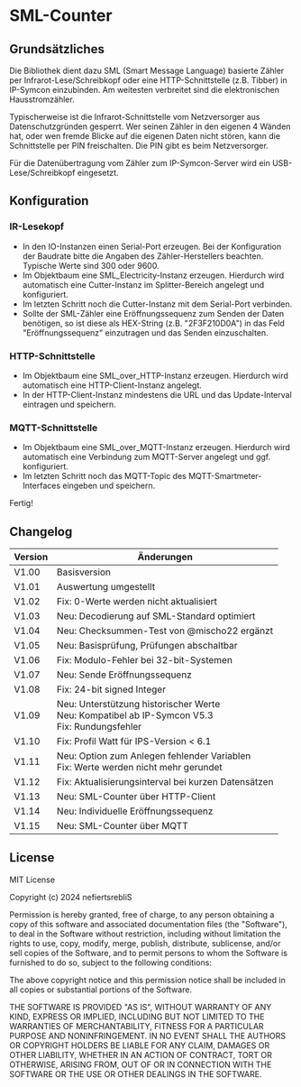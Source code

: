 # SML-Counter

## Grundsätzliches
Die Bibliothek dient dazu SML (Smart Message Language) basierte Zähler per Infrarot-Lese/Schreibkopf oder eine HTTP-Schnittstelle (z.B. Tibber) in IP-Symcon einzubinden. Am weitesten verbreitet sind die elektronischen Hausstromzähler. 

Typischerweise ist die Infrarot-Schnittstelle vom Netzversorger aus Datenschutzgründen gesperrt. Wer seinen Zähler in den eigenen 4 Wänden hat, oder wen fremde Blicke auf die eigenen Daten nicht stören, kann die Schnittstelle per PIN freischalten. Die PIN gibt es beim Netzversorger.

Für die Datenübertragung vom Zähler zum IP-Symcon-Server wird ein USB-Lese/Schreibkopf eingesetzt.

## Konfiguration 
### IR-Lesekopf

* In den IO-Instanzen einen Serial-Port erzeugen. Bei der Konfiguration der Baudrate bitte die Angaben des Zähler-Herstellers beachten. Typische Werte sind 300 oder 9600. 
* Im Objektbaum eine SML_Electricity-Instanz erzeugen. Hierdurch wird automatisch eine Cutter-Instanz im Splitter-Bereich angelegt und konfiguriert.
* Im letzten Schritt noch die Cutter-Instanz mit dem Serial-Port verbinden.
* Sollte der SML-Zähler eine Eröffnungssequenz zum Senden der Daten benötigen, so ist diese als HEX-String (z.B. "2F3F210D0A") in das Feld "Eröffnungssequenz" einzutragen und das Senden einzuschalten.

### HTTP-Schnittstelle

* Im Objektbaum eine SML_over_HTTP-Instanz erzeugen. Hierdurch wird automatisch eine HTTP-Client-Instanz angelegt.
* In der HTTP-Client-Instanz mindestens die URL und das Update-Interval eintragen und speichern.

### MQTT-Schnittstelle

* Im Objektbaum eine SML_over_MQTT-Instanz erzeugen. Hierdurch wird automatisch eine  Verbindung zum MQTT-Server angelegt und ggf. konfiguriert.
* Im letzten Schritt noch das MQTT-Topic des MQTT-Smartmeter-Interfaces eingeben und speichern.

Fertig!

## Changelog

| Version | Änderungen							            |
| --------|-------------------------------------------------|
| V1.00   | Basisversion					            	|
| V1.01   | Auswertung umgestellt   		            	|
| V1.02   | Fix: 0-Werte werden nicht aktualisiert         	|
| V1.03   | Neu: Decodierung auf SML-Standard optimiert    	|
| V1.04   | Neu: Checksummen-Test von @mischo22 ergänzt    	|
| V1.05   | Neu: Basisprüfung, Prüfungen abschaltbar    	|
| V1.06   | Fix: Modulo-Fehler bei 32-bit-Systemen      	|
| V1.07   | Neu: Sende Eröffnungssequenz                  	|
| V1.08   | Fix: 24-bit signed Integer                  	|
| V1.09   | Neu: Unterstützung historischer Werte<br>Neu: Kompatibel ab IP-Symcon V5.3<br>Fix: Rundungsfehler 	|
| V1.10   | Fix: Profil Watt für IPS-Version < 6.1       	|
| V1.11   | Neu: Option zum Anlegen fehlender Variablen<br>Fix: Werte werden nicht mehr gerundet    	|
| V1.12   | Fix: Aktualisierungsinterval bei kurzen Datensätzen    	|
| V1.13   | Neu: SML-Counter über HTTP-Client           	|
| V1.14   | Neu: Individuelle Eröffnungssequenz           	|
| V1.15   | Neu: SML-Counter über MQTT                     	|

## License

MIT License

Copyright (c) 2024 nefiertsrebliS

Permission is hereby granted, free of charge, to any person obtaining a copy
of this software and associated documentation files (the "Software"), to deal
in the Software without restriction, including without limitation the rights
to use, copy, modify, merge, publish, distribute, sublicense, and/or sell
copies of the Software, and to permit persons to whom the Software is
furnished to do so, subject to the following conditions:

The above copyright notice and this permission notice shall be included in all
copies or substantial portions of the Software.

THE SOFTWARE IS PROVIDED "AS IS", WITHOUT WARRANTY OF ANY KIND, EXPRESS OR
IMPLIED, INCLUDING BUT NOT LIMITED TO THE WARRANTIES OF MERCHANTABILITY,
FITNESS FOR A PARTICULAR PURPOSE AND NONINFRINGEMENT. IN NO EVENT SHALL THE
AUTHORS OR COPYRIGHT HOLDERS BE LIABLE FOR ANY CLAIM, DAMAGES OR OTHER
LIABILITY, WHETHER IN AN ACTION OF CONTRACT, TORT OR OTHERWISE, ARISING FROM,
OUT OF OR IN CONNECTION WITH THE SOFTWARE OR THE USE OR OTHER DEALINGS IN THE
SOFTWARE.